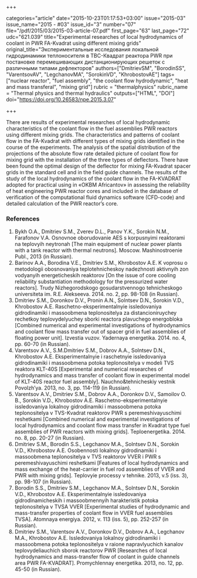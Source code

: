 +++

categories="article"
date="2015-10-23T01:17:53+03:00"
issue="2015-03"
issue_name="2015 - #03"
issue_id="3"
number="07"
file="/pdf/2015/03/2015-03-article-07.pdf"
first_page="63"
last_page="72"
udc="621.039"
title="Experimental researches of local hydrodynamics of coolant in PWR FA-Kvadrat using different mixing grids"
original_title="Экспериментальные исследования локальной гидродинамики теплоносителя в ТВС-Квадрат реактора PWR при постановке перемешивающих дистанционирующих решеток с различными типами дефлекторов"
authors=["DmitrievSM", "BorodinSS", "VarentsovAV", "LegchanovMA", "SorokinVD", "KhrobostovAE"]
tags=["nuclear reactor", "fuel assembly", "the coolant flow hydrodynamic", "heat and mass transferal", "mixing grid"]
rubric = "thermalphysics"
rubric_name = "Thermal physics and thermal hydraulics"
outputs=["HTML", "DOI"]
doi="https://doi.org/10.26583/npe.2015.3.07"

+++

There are results of experimental researches of local hydrodynamic characteristics of the coolant flow in the fuel assemblies PWR reactors using different mixing grids. The characteristics and patterns of coolant flow in the FA-Kvadrat with different types of mixing grids identified in the course of the experiments. The analysis of the spatial distribution of the projections of the absolute flow rate detailed picture of coolant flow for mixing grid with the installation of the three types of deflectors. There have been found the optimal design of the deflector for mixing FA-Kvadrat spacer grids in the standard cell and in the field guide channels. The results of the study of the local hydrodynamics of the coolant flow in the FA-KVADRAT adopted for practical using in «OKBM Africantov» in assessing the reliability of heat engineering PWR reactor cores and included in the database of verification of the computational fluid dynamics software (CFD-code) and detailed calculation of the PWR reactor’s core.

### References

1. Bykh O.A., Dmitriev S.M., Zverev D.L., Panov Y.K., Sorokin N.M., Farafonov V.A. Osnovnoe oborudovanie AES s korpusnyimi reaktorami na teplovyih neytronah [The main equipment of nuclear power plants with a tank reactor with thermal neutrons]. Moscow. Mashinostroenie Publ., 2013 (in Russian).
2. Barinov A.A., Borodina V.E., Dmitriev S.M., Khrobostov A.E. K voprosu o metodologii obosnovaniya teplotehnicheskoy nadezhnosti aktivnyih zon vodyanyih energeticheskih reaktorov [On the issue of core cooling reliability substantiation methodology for the pressurized water reactors]. Trudy Nizhegorodskogo gosudarstvennogo tehnicheskogo universiteta im. R.E. Alekseeva. 2014. no. 2, pp. 98-108 (in Russian).
3. Dmitriev S.M., Doronkov D.V., Pronin A.N., Solntsev D.N., Sorokin V.D., Khrobostov A.E. Raschetno-eksperimentalnyie issledovaniya gidrodinamiki i massoobmena teplonositelya za distancioniruychey rechetkoy teplovydelyuchey sborki reactora plavuchego energobloka [Combined numerical and experimental investigations of hydrodynamics and coolant flow mass transfer out of spacer grid in fuel assemblies of floating power unit]. Izvestia vuzov. Yadernaya energetika. 2014. no. 4, pp. 60-70 (in Russian).
4. Varentsov A.V., S.M.Dmitriev S.M., Dobrov A.A., Solntsev D.N., Khrobostov A.E. Eksperimentalnyie i raschetnyie issledovaniya gidrodinamiki i massoobmena potoka teplonositelya v modeli TVS reaktora KLT-40S [Experimental and numerical researches of hydrodynamics and mass transfer of coolant flow in experimental model of KLT-40S reactor fuel assembly]. Nauchno&tehnicheskiy vestnik Povolzh’ya. 2013, no. 3, pp. 114-119 (in Russian).
5. Varentsov A.V., Dmitriev S.M., Dobrov A.A., Doronkov D.V., Samoilov O. B., Sorokin V.D., Khrobostov A.E. Raschetno-eksperimentalnyie issledovaniya lokalnoy gidrodinamiki i massoobmena potoka teplonositelya v TVS-Kvadrat reaktorov PWR s peremeshivayuschimi reshetkami [Combined numerical and experimental investigations of local hydrodynamics and coolant flow mass transfer in Kvadrat type fuel assemblies of PWR reactors with mixing grids]. Teploenergetika. 2014. no. 8, pp. 20-27 (in Russian).
6. Dmitriev S.M., Borodin S.S., Legchanov M.A., Solntsev D.N., Sorokin V.D., Khrobostov A.E. Osobennosti lokalnoy gidrodinamiki i massoobmena teplonositelya v TVS reaktorov VVER i PWR s peremeshivayuschimi reshetkami [Features of local hydrodynamics and mass exchange of the heat-carrier in fuel rod assemblies of VVER and PWR with mixing grids]. Teplovyie processy v tehnike. 2013, v.5 (iss. 3), pp. 98-107 (in Russian).
7. Borodin S.S., Dmitriev S.M., Legchanov M.A., Solntsev D.N., Sorokin V.D., Khrobostov A.E. Eksperimentalnyie issledovaniya gidrodinamicheskih i massoobmennyih harakteristik potoka teplonositelya v TVSA VVER [Experimental studies of hydrodynamic and mass-transfer properties of coolant flow in VVER fuel assemblies TVSA]. Atomnaya energiya. 2012, v. 113 (iss. 5), pp. 252-257 (in Russian).
8. Dmitriev S.M., Varentsov A.V., Doronkov D.V., Dobrov A.A., Legchanov M.A., Khrobostov A.E. Issledovaniya lokalnoy gidrodinamiki i massoobmena potoka teplonositelya v raione napravlyuchich kanalov teplovydeliauchich sborok reactorov PWR [Researches of local hydrodynamics and mass-transfer flow of coolant in guide channels area PWR FA-KVADRAT]. Promychlennay energetika. 2013, no. 12, pp. 45-50 (in Russian).